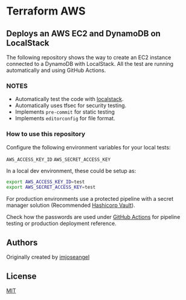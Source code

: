 # Terraform AWS

## Deploys an AWS EC2 and DynamoDB on LocalStack

The following repository shows the way to create an EC2 instance connected to a DynamoDB with LocalStack. All the test are running automatically and using GitHub Actions.

### NOTES

* Automatically test the code with [localstack](https://github.com/localstack/localstack).
* Automatically uses tfsec for security testing.
* Implements `pre-commit` for static testing
* Implements `editorconfig` for file format.

### How to use this repository

Configure the following environment variables for your local tests:

`AWS_ACCESS_KEY_ID`
`AWS_SECRET_ACCESS_KEY`

In a local dev environment, these could be setup as:

```bash
export AWS_ACCESS_KEY_ID=test
export AWS_SECRET_ACCESS_KEY=test
```

For production environments use a protected pipeline with a secret manager solution (Recommended [Hashicorp Vault](https://www.vaultproject.io/)).

Check how the passwords are used under [GitHub Actions](.github/workflows/terraform.yml) for pipeline testing or production deployment reference.

## Authors

Originally created by [imjoseangel](http://github.com/imjoseangel)

## License

[MIT](LICENSE)
